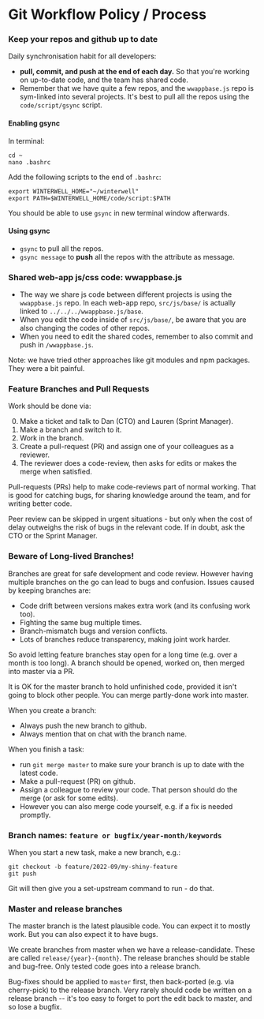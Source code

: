 # Git Workflow Policy / Process

### Keep your repos and github up to date

Daily synchronisation habit for all developers:

- **pull, commit, and push at the end of each day.** So that you're working on up-to-date code, and the team has shared code.
- Remember that we have quite a few repos, and the `wwappbase.js` repo is sym-linked into several projects.
  It's best to pull all the repos using the `code/script/gsync` script.

#### Enabling gsync

In terminal:

```
cd ~
nano .bashrc
```

Add the following scripts to the end of `.bashrc`:

```
export WINTERWELL_HOME="~/winterwell"
export PATH=$WINTERWELL_HOME/code/script:$PATH
```

You should be able to use `gsync` in new terminal window afterwards.

#### Using gsync

- `gsync` to pull all the repos.
- `gsync message` to **push** all the repos with the attribute as message.

### Shared web-app js/css code: wwappbase.js

- The way we share js code between different projects is using the `wwappbase.js` repo. In each web-app repo, `src/js/base/` is actually linked to `../../../wwappbase.js/base`.
- When you edit the code inside of `src/js/base/`, be aware that you are also changing the codes of other repos.
- When you need to edit the shared codes, remember to also commit and push in `/wwappbase.js`.

Note: we have tried other approaches like git modules and npm packages. They were a bit painful.

### Feature Branches and Pull Requests

Work should be done via:

0. Make a ticket and talk to Dan (CTO) and Lauren (Sprint Manager).
1. Make a branch and switch to it.
2. Work in the branch.
3. Create a pull-request (PR) and assign one of your colleagues as a reviewer.
4. The reviewer does a code-review, then asks for edits or makes the merge when satisfied.

Pull-requests (PRs) help to make code-reviews part of normal working. That is good for catching bugs, for sharing knowledge around the team, and for writing better code.

Peer review can be skipped in urgent situations - but only when the cost of delay outweighs the risk of bugs in the relevant code.
If in doubt, ask the CTO or the Sprint Manager.

### Beware of Long-lived Branches!

Branches are great for safe development and code review. However having multiple branches on the go can lead to bugs and confusion. Issues caused by keeping branches are:

- Code drift between versions makes extra work (and its confusing work too).
- Fighting the same bug multiple times.
- Branch-mismatch bugs and version conflicts.
- Lots of branches reduce transparency, making joint work harder.

So avoid letting feature branches stay open for a long time (e.g. over a month is too long).
A branch should be opened, worked on, then merged into master via a PR.

It is OK for the master branch to hold unfinished code, provided it isn't going to block other people. You can merge partly-done work into master.

When you create a branch:

- Always push the new branch to github.
- Always mention that on chat with the branch name.

When you finish a task:

- run `git merge master` to make sure your branch is up to date with the latest code.
- Make a pull-request (PR) on github.
- Assign a colleague to review your code. That person should do the merge (or ask for some edits).
- However you can also merge code yourself, e.g. if a fix is needed promptly.

### Branch names: `feature or bugfix/year-month/keywords`

When you start a new task, make a new branch, e.g.:

```
git checkout -b feature/2022-09/my-shiny-feature
git push
```

Git will then give you a set-upstream command to run - do that.

### Master and release branches

The master branch is the latest plausible code. You can expect it to mostly work. But you can also expect it to have bugs.

We create branches from master when we have a release-candidate. These are called `release/{year}-{month}`.
The release branches should be stable and bug-free. Only tested code goes into a release branch.

Bug-fixes should be applied to `master` first, then back-ported (e.g. via cherry-pick) to the release branch. Very rarely should code be written on a release branch -- it's too easy to forget to port the edit back to master, and so lose a bugfix.
